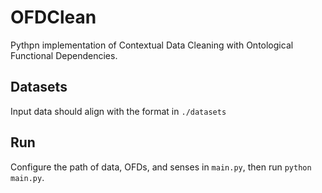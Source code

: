# OFDClean

Pythpn implementation of Contextual Data Cleaning with Ontological Functional Dependencies.

## Datasets

Input data should align with the format in `./datasets`

## Run

Configure the path of data, OFDs, and senses in `main.py`, then run `python main.py`.